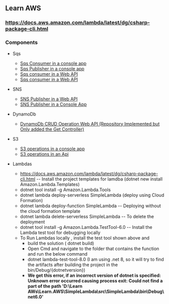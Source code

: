 ## Learn AWS

### https://docs.aws.amazon.com/lambda/latest/dg/csharp-package-cli.html

### Components
- Sqs
  - <a href="./Sqs/SQS.ConsoleApp.Consumer">Sqs Consumer in a console app</a>
  - <a href="./Sqs/SQS.ConsoleApp.Publisher">Sqs Publisher in a console app</a>
  - <a href="./Sqs/Sqs.Api.Consumer">Sqs consumer in a Web API</a>
  - <a href="./Sqs/SqsOperations.Api">Sqs consumer in a Web API</a>

- SNS
  - <a href="./SNS/SnsPublisher.Api">SNS Publisher in a Web API</a>
  - <a href="./SNS/SNS.Publisher/Program.cs">SNS Publisher in a Console App</a>

- DynamoDb
  - <a href="./DynamoDb/LearnAws.DynamoDb.Web/Program.cs">DynamoDb CRUD Operation Web API (Repository Implemented but Only added the Get Controller)</a>

- S3
  - <a href="./S3/S3.ConsoleApp">S3 operations in a console app</a> 
  - <a href="./S3/LearnS3.Api">S3 operations in an Api</a>

- Lambdas
  - https://docs.aws.amazon.com/lambda/latest/dg/csharp-package-cli.html -- Install the project templates for lamdba (dotnet new install 
   Amazon.Lambda.Templates)
  - dotnet tool install -g Amazon.Lambda.Tools 
  - dotnet lambda deploy-serverless SimpleLambda (deploy using Cloud Formation)
  - dotnet lambda deploy-function SimpleLambda -- Deploying without the cloud formation template
  - dotnet lambda delete-serverless SimpleLambda -- To delete the deployment
  - dotnet tool install -g Amazon.Lambda.TestTool-6.0 -- Install the Lambda test tool for debugging locally
  - To Run Lambdas locally , install the test tool shown above and 
     - build the solution ( dotnet build)
     - Open Cmd and navigate to the folder that contains the function and run the below command
     - dotnet lambda-test-tool-8.0 (I am using .net 8, so it will try to find the artifacts after building the project in the bin/Debug/{dotnetversion})
     - **We get this error, if an incorrect version of dotnet is specified: Unknown error occurred causing process exit: Could not find a part of the path 'D:\Learn AWs\Learn.AWS\SimpleLambda\src\SimpleLambda\bin\Debug\net6.0'**
